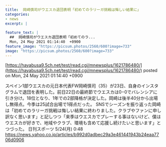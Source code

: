 ```yaml
---
title:  岡崎慎司がウエスカ退団表明「初めてのラリーガ挑戦は悔しい結果に」  
categories:
- news
excerpt: |
  
feature_text: |
  ##  岡崎慎司がウエスカ退団表明「初めてのラ...
  Mon, 24 May 2021 01:14:40  +0900
feature_image: "https://picsum.photos/2560/600?image=733"
image: "https://picsum.photos/2560/600?image=733"
---
```


[https://hayabusa9.5ch.net/test/read.cgi/mnewsplus/1621786480/](https://hayabusa9.5ch.net/test/read.cgi/mnewsplus/1621786480/)
posted on Mon, 24 May 2021 01:14:40  +0900

<!--more-->

スペイン1部ウエスカの元日本代表FW岡崎慎司（35）が23日、自身のインスタグラムで退団を表明した。前日22日の最終節でウエスカは0−0でバレンシアに引き分け。18位となり、1年での2部降格が決定した。岡崎は後半40分から出場し無得点。今季は25試合出場で1得点だった。 SNSでシーズンを振り返った岡崎は「初めてのラリーガ挑戦は悔しい結果に終わりました。クラブやファンに申し訳なく思います」と記しつつ「来季はウエスカでプレーする事はないけど、僕はウエスカが好きで、地域やクラブ、環境も含めて応援し続けたいと思います」とつづった。 日刊スポーツ 5/24(月) 0:48 https://news.yahoo.co.jp/articles/b992d0adbec29a3e461441943b24eaa7706d0906
